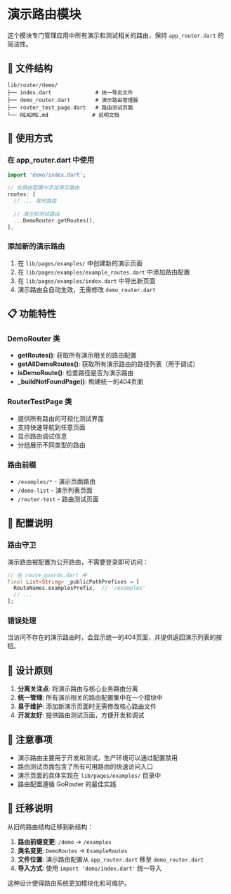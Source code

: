 # 演示路由模块

这个模块专门管理应用中所有演示和测试相关的路由，保持 `app_router.dart` 的简洁性。

## 📁 文件结构

```
lib/router/demo/
├── index.dart              # 统一导出文件
├── demo_router.dart        # 演示路由管理器
├── router_test_page.dart   # 路由测试页面
└── README.md              # 说明文档
```

## 🚀 使用方式

### 在 app_router.dart 中使用

```dart
import 'demo/index.dart';

// 在路由配置中添加演示路由
routes: [
  // ... 其他路由
  
  // 演示和测试路由
  ...DemoRouter.getRoutes(),
],
```

### 添加新的演示路由

1. 在 `lib/pages/examples/` 中创建新的演示页面
2. 在 `lib/pages/examples/example_routes.dart` 中添加路由配置
3. 在 `lib/pages/examples/index.dart` 中导出新页面
4. 演示路由会自动生效，无需修改 `demo_router.dart`

## 📋 功能特性

### DemoRouter 类

- **getRoutes()**: 获取所有演示相关的路由配置
- **getAllDemoRoutes()**: 获取所有演示路由的路径列表（用于调试）
- **isDemoRoute()**: 检查路径是否为演示路由
- **_buildNotFoundPage()**: 构建统一的404页面

### RouterTestPage 类

- 提供所有路由的可视化测试界面
- 支持快速导航到任意页面
- 显示路由调试信息
- 分组展示不同类型的路由

### 路由前缀

- `/examples/*` - 演示页面路由
- `/demo-list` - 演示列表页面
- `/router-test` - 路由测试页面

## 🔧 配置说明

### 路由守卫

演示路由被配置为公开路由，不需要登录即可访问：

```dart
// 在 route_guards.dart 中
final List<String> _publicPathPrefixes = [
  RouteNames.examplesPrefix,  // '/examples'
  // ...
];
```

### 错误处理

当访问不存在的演示路由时，会显示统一的404页面，并提供返回演示列表的按钮。

## 🎯 设计原则

1. **分离关注点**: 将演示路由与核心业务路由分离
2. **统一管理**: 所有演示相关的路由配置集中在一个模块中
3. **易于维护**: 添加新演示页面时无需修改核心路由文件
4. **开发友好**: 提供路由测试页面，方便开发和调试

## 📝 注意事项

- 演示路由主要用于开发和测试，生产环境可以通过配置禁用
- 路由测试页面包含了所有可用路由的快速访问入口
- 演示页面的具体实现在 `lib/pages/examples/` 目录中
- 路由配置遵循 GoRouter 的最佳实践

## 🔄 迁移说明

从旧的路由结构迁移到新结构：

1. **路由前缀变更**: `/demo` → `/examples`
2. **类名变更**: `DemoRoutes` → `ExampleRoutes`
3. **文件位置**: 演示路由配置从 `app_router.dart` 移至 `demo_router.dart`
4. **导入方式**: 使用 `import 'demo/index.dart'` 统一导入

这种设计使得路由系统更加模块化和可维护。
